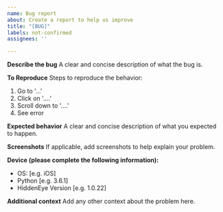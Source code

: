 ```yaml
---
name: Bug report
about: Create a report to help us improve
title: "[BUG]"
labels: not-confirmed
assignees: ''

---
```


**Describe the bug**
A clear and concise description of what the bug is.

**To Reproduce**
Steps to reproduce the behavior:
1. Go to '...'
2. Click on '....'
3. Scroll down to '....'
4. See error

**Expected behavior**
A clear and concise description of what you expected to happen.

**Screenshots**
If applicable, add screenshots to help explain your problem.

**Device (please complete the following information):**
 - OS: [e.g. iOS]
 - Python [e.g. 3.6.1]
 - HiddenEye Version [e.g. 1.0.22]


**Additional context**
Add any other context about the problem here.
